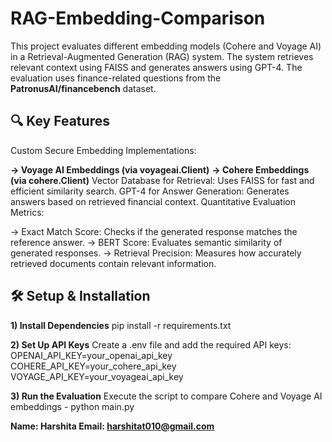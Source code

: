 # RAG-Embedding-Comparison
This project evaluates different embedding models (Cohere and Voyage AI) in a Retrieval-Augmented Generation (RAG) system. The system retrieves relevant context using FAISS and generates answers using GPT-4. The evaluation uses finance-related questions from the **PatronusAI/financebench** dataset.

## 🔍 Key Features
Custom Secure Embedding Implementations:

**-> Voyage AI Embeddings (via voyageai.Client)**
**-> Cohere Embeddings (via cohere.Client)**
Vector Database for Retrieval: Uses FAISS for fast and efficient similarity search.
GPT-4 for Answer Generation: Generates answers based on retrieved financial context.
Quantitative Evaluation Metrics:

-> Exact Match Score: Checks if the generated response matches the reference answer.
-> BERT Score: Evaluates semantic similarity of generated responses.
-> Retrieval Precision: Measures how accurately retrieved documents contain relevant information.

## 🛠️ Setup & Installation

**1) Install Dependencies**
pip install -r requirements.txt

**2) Set Up API Keys**
Create a .env file and add the required API keys:
OPENAI_API_KEY=your_openai_api_key
COHERE_API_KEY=your_cohere_api_key
VOYAGE_API_KEY=your_voyageai_api_key

**3) Run the Evaluation**
Execute the script to compare Cohere and Voyage AI embeddings - 
python main.py




**Name: Harshita
Email: harshitat010@gmail.com**
